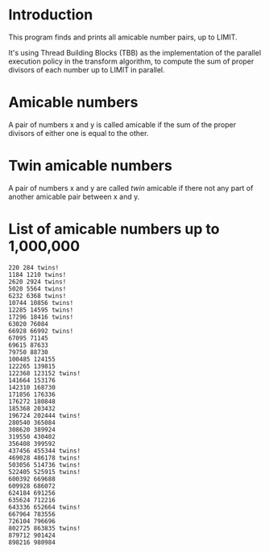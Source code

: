 # Introduction

This program finds and prints all amicable number pairs, up to LIMIT.

It's using Thread Building Blocks (TBB) as the implementation of the parallel execution policy in the transform
algorithm, to compute the sum of proper divisors of each number up to LIMIT in parallel.

# Amicable numbers

A pair of numbers x and y is called amicable if the sum of the proper divisors of either one is equal to the other.

# Twin amicable numbers

A pair of numbers x and y are called *twin* amicable if there not any part of another amicable pair between x and y.

# List of amicable numbers up to 1,000,000

```none
220 284 twins!
1184 1210 twins!
2620 2924 twins!
5020 5564 twins!
6232 6368 twins!
10744 10856 twins!
12285 14595 twins!
17296 18416 twins!
63020 76084
66928 66992 twins!
67095 71145
69615 87633
79750 88730
100485 124155
122265 139815
122368 123152 twins!
141664 153176
142310 168730
171856 176336
176272 180848
185368 203432
196724 202444 twins!
280540 365084
308620 389924
319550 430402
356408 399592
437456 455344 twins!
469028 486178 twins!
503056 514736 twins!
522405 525915 twins!
600392 669688
609928 686072
624184 691256
635624 712216
643336 652664 twins!
667964 783556
726104 796696
802725 863835 twins!
879712 901424
898216 980984
```

